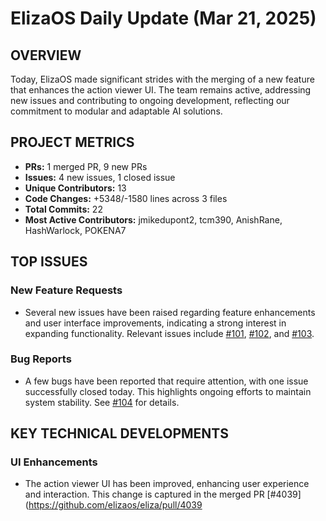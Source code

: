 # ElizaOS Daily Update (Mar 21, 2025)

## OVERVIEW 
Today, ElizaOS made significant strides with the merging of a new feature that enhances the action viewer UI. The team remains active, addressing new issues and contributing to ongoing development, reflecting our commitment to modular and adaptable AI solutions.

## PROJECT METRICS
- **PRs:** 1 merged PR, 9 new PRs
- **Issues:** 4 new issues, 1 closed issue
- **Unique Contributors:** 13
- **Code Changes:** +5348/-1580 lines across 3 files
- **Total Commits:** 22
- **Most Active Contributors:** jmikedupont2, tcm390, AnishRane, HashWarlock, POKENA7

## TOP ISSUES
### New Feature Requests
- Several new issues have been raised regarding feature enhancements and user interface improvements, indicating a strong interest in expanding functionality. Relevant issues include [#101](https://github.com/elizaos/eliza/issues/101), [#102](https://github.com/elizaos/eliza/issues/102), and [#103](https://github.com/elizaos/eliza/issues/103).

### Bug Reports
- A few bugs have been reported that require attention, with one issue successfully closed today. This highlights ongoing efforts to maintain system stability. See [#104](https://github.com/elizaos/eliza/issues/104) for details.

## KEY TECHNICAL DEVELOPMENTS
### UI Enhancements
- The action viewer UI has been improved, enhancing user experience and interaction. This change is captured in the merged PR [#4039](https://github.com/elizaos/eliza/pull/4039